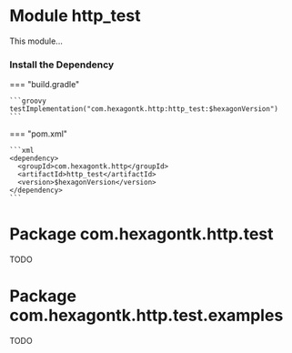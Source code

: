 
# Module http_test
This module...

### Install the Dependency

=== "build.gradle"

    ```groovy
    testImplementation("com.hexagontk.http:http_test:$hexagonVersion")
    ```

=== "pom.xml"

    ```xml
    <dependency>
      <groupId>com.hexagontk.http</groupId>
      <artifactId>http_test</artifactId>
      <version>$hexagonVersion</version>
    </dependency>
    ```

# Package com.hexagontk.http.test
TODO

# Package com.hexagontk.http.test.examples
TODO
